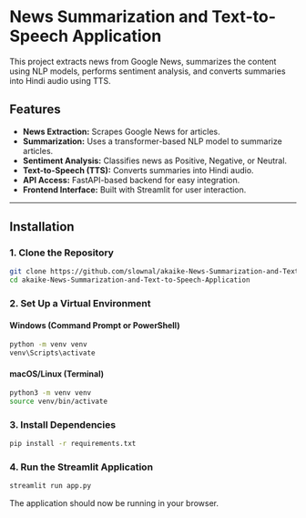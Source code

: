 # News Summarization and Text-to-Speech Application  

This project extracts news from Google News, summarizes the content using NLP models, performs sentiment analysis, and converts summaries into Hindi audio using TTS.

## Features  
- **News Extraction:** Scrapes Google News for articles.  
- **Summarization:** Uses a transformer-based NLP model to summarize articles.  
- **Sentiment Analysis:** Classifies news as Positive, Negative, or Neutral.  
- **Text-to-Speech (TTS):** Converts summaries into Hindi audio.  
- **API Access:** FastAPI-based backend for easy integration.  
- **Frontend Interface:** Built with Streamlit for user interaction.  

---

## Installation  

### 1. Clone the Repository  
```bash
git clone https://github.com/slownal/akaike-News-Summarization-and-Text-to-Speech-Application.git  
cd akaike-News-Summarization-and-Text-to-Speech-Application
```

### 2. Set Up a Virtual Environment  

#### Windows (Command Prompt or PowerShell)  
```bash
python -m venv venv
venv\Scripts\activate
```

#### macOS/Linux (Terminal)  
```bash
python3 -m venv venv
source venv/bin/activate
```

### 3. Install Dependencies  
```bash
pip install -r requirements.txt
```

### 4. Run the Streamlit Application  
```bash
streamlit run app.py
```

The application should now be running in your browser.  
